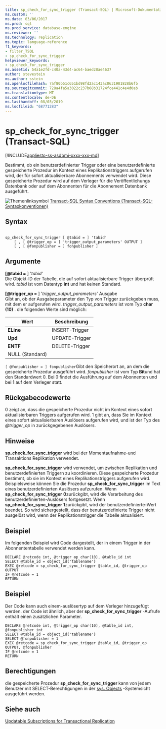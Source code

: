 ```yaml
---
title: sp_check_for_sync_trigger (Transact-SQL) | Microsoft-Dokumentation
ms.custom: ''
ms.date: 03/06/2017
ms.prod: sql
ms.prod_service: database-engine
ms.reviewer: ''
ms.technology: replication
ms.topic: language-reference
f1_keywords:
- filter_TSQL
- sp_check_for_sync_trigger
helpviewer_keywords:
- sp_check_for_sync_trigger
ms.assetid: 54a1e2fd-c40a-43d4-ac64-baed28ae4637
author: stevestein
ms.author: sstein
ms.openlocfilehash: 7af80b51c651bd98fd2ac143ac0631901828b6fb
ms.sourcegitcommit: 728a4fa5a3022c237b68b31724fce441c4e4d0ab
ms.translationtype: MT
ms.contentlocale: de-DE
ms.lasthandoff: 08/03/2019
ms.locfileid: "68771283"
---
```

# <a name="spcheckforsynctrigger-transact-sql"></a>sp_check_for_sync_trigger (Transact-SQL)
[!INCLUDE[appliesto-ss-asdbmi-xxxx-xxx-md](../../includes/appliesto-ss-asdbmi-xxxx-xxx-md.md)]

  Bestimmt, ob ein benutzerdefinierter Trigger oder eine benutzerdefinierte gespeicherte Prozedur im Kontext eines Replikationstriggers aufgerufen wird, der für sofort aktualisierbare Abonnements verwendet wird. Diese gespeicherte Prozedur wird auf dem Verleger für die Veröffentlichungs Datenbank oder auf dem Abonnenten für die Abonnement Datenbank ausgeführt.  
  
 ![Themenlinksymbol](../../database-engine/configure-windows/media/topic-link.gif "Topic link icon") [Transact-SQL Syntax Conventions (Transact-SQL-Syntaxkonventionen)](../../t-sql/language-elements/transact-sql-syntax-conventions-transact-sql.md)  
  
## <a name="syntax"></a>Syntax  
  
```  
  
sp_check_for_sync_trigger [ @tabid = ] 'tabid'   
    [ , [ @trigger_op = ] 'trigger_output_parameters' OUTPUT ]  
    [ , [ @fonpublisher = ] fonpublisher ]  
```  
  
## <a name="arguments"></a>Argumente  
 **[@tabid =** ] '*tabid*'  
 Die Objekt-ID der Tabelle, die auf sofort aktualisierbare Trigger überprüft wird. *tabid* ist vom Datentyp **int** und hat keinen Standard.  
  
 **[@trigger_op =** ] '*trigger_output_parameters*' Ausgabe  
 Gibt an, ob der Ausgabeparameter den Typ von Trigger zurückgeben muss, mit dem er aufgerufen wird. *trigger_output_parameters* ist vom Typ **char (10)** . die folgenden Werte sind möglich:  
  
|Wert|Beschreibung|  
|-----------|-----------------|  
|**ELine**|INSERT-Trigger|  
|**Upd**|UPDATE-Trigger|  
|**ENTF**|DELETE-Trigger|  
|NULL (Standard)||  
  
`[ @fonpublisher = ] fonpublisher`Gibt den Speicherort an, an dem die gespeicherte Prozedur ausgeführt wird. *fonpublisher* ist vom Typ **Bit**und hat den Standardwert 0. Bei 0 findet die Ausführung auf dem Abonnenten und bei 1 auf dem Verleger statt.  
  
## <a name="return-code-values"></a>Rückgabecodewerte  
 0 zeigt an, dass die gespeicherte Prozedur nicht im Kontext eines sofort aktualisierbaren Triggers aufgerufen wird. 1 gibt an, dass Sie im Kontext eines sofort aktualisierbaren Auslösers aufgerufen wird, und ist der Typ des *@trigger_op* in zurückgegebenen Auslösers.  
  
## <a name="remarks"></a>Hinweise  
 **sp_check_for_sync_trigger** wird bei der Momentaufnahme-und Transaktions Replikation verwendet.  
  
 **sp_check_for_sync_trigger** wird verwendet, um zwischen Replikation und benutzerdefinierten Triggern zu koordinieren. Diese gespeicherte Prozedur bestimmt, ob sie im Kontext eines Replikationstriggers aufgerufen wird. Beispielsweise können Sie die Prozedur **sp_check_for_sync_trigger** im Text eines benutzerdefinierten Auslösers aufzurufen. Wenn **sp_check_for_sync_trigger** **0**zurückgibt, wird die Verarbeitung des benutzerdefinierten-Auslösers fortgesetzt. Wenn **sp_check_for_sync_trigger** **1**zurückgibt, wird der benutzerdefinierte-Wert beendet. So wird sichergestellt, dass der benutzerdefinierte Trigger nicht ausgelöst wird, wenn der Replikationstrigger die Tabelle aktualisiert.  
  
## <a name="example"></a>Beispiel  
 Im folgenden Beispiel wird Code dargestellt, der in einem Trigger in der Abonnententabelle verwendet werden kann.  
  
```  
DECLARE @retcode int, @trigger_op char(10), @table_id int  
SELECT @table_id = object_id('tablename')  
EXEC @retcode = sp_check_for_sync_trigger @table_id, @trigger_op OUTPUT  
IF @retcode = 1  
RETURN  
```  
  
## <a name="example"></a>Beispiel  
 Der Code kann auch einem-auslösertyp auf dem Verleger hinzugefügt werden. der Code ist ähnlich, aber der **sp_check_for_sync_trigger** -Aufrufe enthält einen zusätzlichen Parameter.  
  
```  
DECLARE @retcode int, @trigger_op char(10), @table_id int, @fonpublisher int  
SELECT @table_id = object_id('tablename')  
SELECT @fonpublisher = 1  
EXEC @retcode = sp_check_for_sync_trigger @table_id, @trigger_op OUTPUT, @fonpublisher  
IF @retcode = 1  
RETURN  
```  
  
## <a name="permissions"></a>Berechtigungen  
 die gespeicherte Prozedur **sp_check_for_sync_trigger** kann von jedem Benutzer mit SELECT-Berechtigungen in der [sys. Objects](../../relational-databases/system-catalog-views/sys-objects-transact-sql.md) -Systemsicht ausgeführt werden.  
  
## <a name="see-also"></a>Siehe auch  
 [Updatable Subscriptions for Transactional Replication](../../relational-databases/replication/transactional/updatable-subscriptions-for-transactional-replication.md)  
  
  
